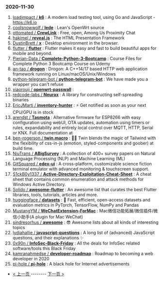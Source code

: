 ### 2020-11-30 
1. [
        loadimpact /
**k6**](https://github.com/loadimpact/k6) : A modern load testing tool, using Go and JavaScript - https://k6.io
1. [
        coolsnowwolf /
**lede**](https://github.com/coolsnowwolf/lede) : Lean's OpenWrt source
1. [
        ottomated /
**CrewLink**](https://github.com/ottomated/CrewLink) : Free, open, Among Us Proximity Chat
1. [
        hakimel /
**reveal.js**](https://github.com/hakimel/reveal.js) : The HTML Presentation Framework
1. [
        DustinBrett /
**x**](https://github.com/DustinBrett/x) : Desktop environment in the browser.
1. [
        flutter /
**flutter**](https://github.com/flutter/flutter) : Flutter makes it easy and fast to build beautiful apps for mobile and beyond.
1. [
        Pierian-Data /
**Complete-Python-3-Bootcamp**](https://github.com/Pierian-Data/Complete-Python-3-Bootcamp) : Course Files for Complete Python 3 Bootcamp Course on Udemy
1. [
        an-tao /
**drogon**](https://github.com/an-tao/drogon) : Drogon: A C++14/17 based HTTP web application framework running on Linux/macOS/Unix/Windows
1. [
        python-telegram-bot /
**python-telegram-bot**](https://github.com/python-telegram-bot/python-telegram-bot) : We have made you a wrapper you can't refuse
1. [
        xiaorouji /
**openwrt-passwall**](https://github.com/xiaorouji/openwrt-passwall) : 
1. [
        redcode-labs /
**Neurax**](https://github.com/redcode-labs/Neurax) : A library for constructing self-spreading binaries
1. [
        EricJMarti /
**inventory-hunter**](https://github.com/EricJMarti/inventory-hunter) : ⚡️ Get notified as soon as your next CPU/GPU is in stock
1. [
        arendst /
**Tasmota**](https://github.com/arendst/Tasmota) : Alternative firmware for ESP8266 with easy configuration using webUI, OTA updates, automation using timers or rules, expandability and entirely local control over MQTT, HTTP, Serial or KNX. Full documentation at
1. [
        ben-rogerson /
**twin.macro**](https://github.com/ben-rogerson/twin.macro) : 🦹‍♂️ Twin blends the magic of Tailwind with the flexibility of css-in-js (emotion, styled-components and goober) at build time.
1. [
        NiuTrans /
**ABigSurvey**](https://github.com/NiuTrans/ABigSurvey) : A collection of 400+ survey papers on Natural Language Processing (NLP) and Machine Learning (ML)
1. [
        GitSquared /
**edex-ui**](https://github.com/GitSquared/edex-ui) : A cross-platform, customizable science fiction terminal emulator with advanced monitoring & touchscreen support.
1. [
        S1ckB0y1337 /
**Active-Directory-Exploitation-Cheat-Sheet**](https://github.com/S1ckB0y1337/Active-Directory-Exploitation-Cheat-Sheet) : A cheat sheet that contains common enumeration and attack methods for Windows Active Directory.
1. [
        Solido /
**awesome-flutter**](https://github.com/Solido/awesome-flutter) : An awesome list that curates the best Flutter libraries, tools, tutorials, articles and more.
1. [
        huggingface /
**datasets**](https://github.com/huggingface/datasets) : 🤗 Fast, efficient, open-access datasets and evaluation metrics in PyTorch, TensorFlow, NumPy and Pandas
1. [
        MustangYM /
**WeChatExtension-ForMac**](https://github.com/MustangYM/WeChatExtension-ForMac) : Mac微信功能拓展/微信插件/微信小助手(A plugin for Mac WeChat)
1. [
        sindresorhus /
**awesome**](https://github.com/sindresorhus/awesome) : 😎 Awesome lists about all kinds of interesting topics
1. [
        lydiahallie /
**javascript-questions**](https://github.com/lydiahallie/javascript-questions) : A long list of (advanced) JavaScript questions, and their explanations ✨
1. [
        0x90n /
**InfoSec-Black-Friday**](https://github.com/0x90n/InfoSec-Black-Friday) : All the deals for InfoSec related software/tools this Black Friday
1. [
        kamranahmedse /
**developer-roadmap**](https://github.com/kamranahmedse/developer-roadmap) : Roadmap to becoming a web developer in 2020
1. [
        pi-hole /
**pi-hole**](https://github.com/pi-hole/pi-hole) : A black hole for Internet advertisements 

- [ < 上一页 ](https://github.com/able8/github-trending-daily-record/blob/master/2020-11-29.md) -------- [ 下一页 > ](https://github.com/able8/github-trending-daily-record/blob/master/2020-12-01.md)